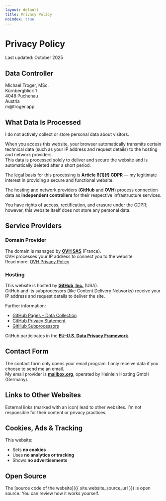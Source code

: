 ```yaml
---
layout: default
title: Privacy Policy
noindex: true
---
```

# Privacy Policy
Last updated: October 2025

## Data Controller
Michael Troger, MSc.  
Kürnbergblick 1   
4048 Puchenau  
Austria  
&#109;&#64;&#116;&#114;&#111;&#103;&#101;&#114;&#46;&#97;&#112;&#112;  
  
## What Data Is Processed
I do not actively collect or store personal data about visitors.

When you access this website, your browser automatically transmits certain technical data (such as your IP address and request details) to the hosting and network providers.  
This data is processed solely to deliver and secure the website and is automatically deleted after a short period.

The legal basis for this processing is **Article 6(1)(f) GDPR** — my legitimate interest in providing a secure and functional website.

The hosting and network providers (**GitHub** and **OVH**) process connection data as **independent controllers** for their respective infrastructure services.

You have rights of access, rectification, and erasure under the GDPR; however, this website itself does not store any personal data.

## Service Providers

### Domain Provider
The domain is managed by **[OVH SAS](https://www.ovhcloud.com)** (France).  
OVH processes your IP address to connect you to the website.  
Read more: [OVH Privacy Policy](https://www.ovhcloud.com/en-ie/terms-and-conditions/privacy-policy/)

### Hosting
This website is hosted by **[GitHub, Inc.](https://github.com)** (USA).  
GitHub and its subprocessors (like Content Delivery Networks) receive your IP address and request details to deliver the site.  

Further information:  
- [GitHub Pages – Data Collection](https://docs.github.com/en/pages/getting-started-with-github-pages/about-github-pages#data-collection)  
- [GitHub Privacy Statement](https://docs.github.com/en/site-policy/privacy-policies/github-general-privacy-statement)  
- [GitHub Subprocessors](https://docs.github.com/en/site-policy/privacy-policies/github-subprocessors)  

GitHub participates in the **[EU–U.S. Data Privacy Framework](https://www.dataprivacyframework.gov)**.

## Contact Form
The contact form only opens your email program. I only receive data if you choose to send me an email.  
My email provider is **[mailbox.org](https://mailbox.org)**, operated by Heinlein Hosting GmbH (Germany).

## Links to Other Websites
External links (marked with an icon) lead to other websites. I’m not responsible for their content or privacy practices.

## Cookies, Ads & Tracking
This website:  
- Sets **no cookies**  
- Uses **no analytics or tracking**  
- Shows **no advertisements**

## Open Source
The [source code of the website]({{ site.website_source_url }}) is open source. You can review how it works yourself.

